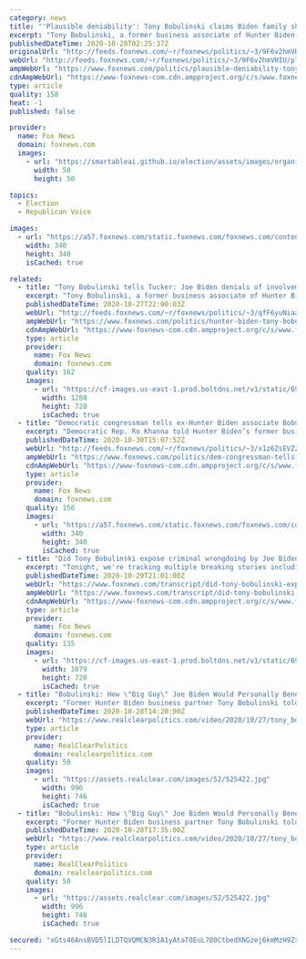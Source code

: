 ```yaml
---
category: news
title: "'Plausible deniability': Tony Bobulinski claims Biden family shrugged off concerns about risk to 2020 bid"
excerpt: "Tony Bobulinski, a former business associate of Hunter Biden, claimed in an interview Tuesday that the Biden family shrugged off concerns that Joe Biden’s alleged ties to his son's business deals could put a future presidential campaign at risk."
publishedDateTime: 2020-10-28T02:25:37Z
originalUrl: "http://feeds.foxnews.com/~r/foxnews/politics/~3/9F6v2hmVHIU/plausible-deniability-tony-bobulinski-biden-family"
webUrl: "http://feeds.foxnews.com/~r/foxnews/politics/~3/9F6v2hmVHIU/plausible-deniability-tony-bobulinski-biden-family"
ampWebUrl: "https://www.foxnews.com/politics/plausible-deniability-tony-bobulinski-biden-family.amp"
cdnAmpWebUrl: "https://www-foxnews-com.cdn.ampproject.org/c/s/www.foxnews.com/politics/plausible-deniability-tony-bobulinski-biden-family.amp"
type: article
quality: 158
heat: -1
published: false

provider:
  name: Fox News
  domain: foxnews.com
  images:
    - url: "https://smartableai.github.io/election/assets/images/organizations/foxnews.com-50x50.jpg"
      width: 50
      height: 50

topics:
  - Election
  - Republican Voice

images:
  - url: "https://a57.foxnews.com/static.foxnews.com/foxnews.com/content/uploads/2020/10/340/340/brooke-singman-headshot.jpg?ve=1&tl=1"
    width: 340
    height: 340
    isCached: true

related:
  - title: "Tony Bobulinski tells Tucker: Joe Biden denials of involvement in son's business 'a blatant lie'"
    excerpt: "Tony Bobulinski, a former business associate of Hunter Biden, will tell \"Tucker Carlson Tonight\" in an exclusive interview Tuesday evening that Joe Biden's denials of knowledge or involvement in his son's foreign dealings are \"a blatant lie.\""
    publishedDateTime: 2020-10-27T22:00:03Z
    webUrl: "http://feeds.foxnews.com/~r/foxnews/politics/~3/qfF6yuNiaas/hunter-biden-tony-bobulinski-tucker-carlson-joe-biden"
    ampWebUrl: "https://www.foxnews.com/politics/hunter-biden-tony-bobulinski-tucker-carlson-joe-biden.amp"
    cdnAmpWebUrl: "https://www-foxnews-com.cdn.ampproject.org/c/s/www.foxnews.com/politics/hunter-biden-tony-bobulinski-tucker-carlson-joe-biden.amp"
    type: article
    provider:
      name: Fox News
      domain: foxnews.com
    quality: 162
    images:
      - url: "https://cf-images.us-east-1.prod.boltdns.net/v1/static/694940094001/f296e4f1-0c2d-4e64-928c-fefce295f16f/a06107ba-74f1-4faa-8a99-80e0cc89aea4/1280x720/match/image.jpg"
        width: 1280
        height: 720
        isCached: true
  - title: "Democratic congressman tells ex-Hunter Biden associate Bobulinski he’d defend him over ‘partisan hack’ claim"
    excerpt: "Democratic Rep. Ro Khanna told Hunter Biden’s former business associate Tony Bobulinski in a new message that he would defend him against claims that he is a “partisan hack” in the wake of his claims about the Biden family's business ventures, according to an email obtained by Fox News."
    publishedDateTime: 2020-10-30T15:07:52Z
    webUrl: "http://feeds.foxnews.com/~r/foxnews/politics/~3/x1z6ZsEVZZM/dem-congressman-tells-ex-hunter-biden-associate-bobulinski-in-message-hed-defend-him-over-partisan-hack-cla"
    ampWebUrl: "https://www.foxnews.com/politics/dem-congressman-tells-ex-hunter-biden-associate-bobulinski-in-message-hed-defend-him-over-partisan-hack-cla.amp"
    cdnAmpWebUrl: "https://www-foxnews-com.cdn.ampproject.org/c/s/www.foxnews.com/politics/dem-congressman-tells-ex-hunter-biden-associate-bobulinski-in-message-hed-defend-him-over-partisan-hack-cla.amp"
    type: article
    provider:
      name: Fox News
      domain: foxnews.com
    quality: 156
    images:
      - url: "https://a57.foxnews.com/static.foxnews.com/foxnews.com/content/uploads/2018/09/340/340/john-roberts.png?ve=1&tl=1"
        width: 340
        height: 340
        isCached: true
  - title: "Did Tony Bobulinski expose criminal wrongdoing by Joe Biden?"
    excerpt: "Tonight, we're tracking multiple breaking stories including the interview you just saw with the Biden whistle-blower, Tony Bobulinski. We'll unpack his serious corruption allegations against the Bidens."
    publishedDateTime: 2020-10-29T21:01:00Z
    webUrl: "https://www.foxnews.com/transcript/did-tony-bobulinski-expose-criminal-wrongdoing-by-joe-biden"
    ampWebUrl: "https://www.foxnews.com/transcript/did-tony-bobulinski-expose-criminal-wrongdoing-by-joe-biden.amp"
    cdnAmpWebUrl: "https://www-foxnews-com.cdn.ampproject.org/c/s/www.foxnews.com/transcript/did-tony-bobulinski-expose-criminal-wrongdoing-by-joe-biden.amp"
    type: article
    provider:
      name: Fox News
      domain: foxnews.com
    quality: 135
    images:
      - url: "https://cf-images.us-east-1.prod.boltdns.net/v1/static/694940094001/9309ebcd-8a18-499c-9c6e-52d71184988a/206390f8-a7d5-4ed2-9b53-17fa7e151445/1280x720/match/image.jpg"
        width: 1079
        height: 720
        isCached: true
  - title: "Bobulinski: How \"Big Guy\" Joe Biden Would Personally Benefit From A Stake In A Chinese Business Deal"
    excerpt: "Former Hunter Biden business partner Tony Bobulinski told Tucker Carlson he is \"1000%\" certain that \"Big Guy\" stands for Joe Biden in leaked documents. TONY BOBULINSKI, FMR. HUNTER BIDEN BUSINESS PARTNER: I want to simplify this for the American people as much as I can."
    publishedDateTime: 2020-10-28T14:20:00Z
    webUrl: "https://www.realclearpolitics.com/video/2020/10/27/tony_bobulinski_how_joe_biden_would_personally_benefit_from_a_stake_in_a_chinese_business_deal.html"
    type: article
    provider:
      name: RealClearPolitics
      domain: realclearpolitics.com
    quality: 50
    images:
      - url: "https://assets.realclear.com/images/52/525422.jpg"
        width: 996
        height: 746
        isCached: true
  - title: "Bobulinski: How \"Big Guy\" Joe Biden Would Personally Benefit From A Stake In A Chinese Business Deal"
    excerpt: "Former Hunter Biden business partner Tony Bobulinski told Tucker Carlson he is \"1000%\" certain that \"Big Guy\" stands for Joe Biden in leaked documents. TONY BOBULINSKI, FMR. HUNTER BIDEN BUSINESS PARTNER: I want to simplify this for the American people as much as I can."
    publishedDateTime: 2020-10-28T17:35:00Z
    webUrl: "https://www.realclearpolitics.com/video/2020/10/27/tony_bobulinski_how_joe_biden_would_personally_benefit_from_a_stake_in_a_chinese_business_deal.html#!"
    type: article
    provider:
      name: RealClearPolitics
      domain: realclearpolitics.com
    quality: 50
    images:
      - url: "https://assets.realclear.com/images/52/525422.jpg"
        width: 996
        height: 746
        isCached: true

secured: "xGts46AnsBVD5lILDTQVQMCN3R1A1yAtaT0EuL780CtbedXNGzej6kmMzH9ZxJJqExoUi+5GbLzH7ZLFJB06KEIDzwfFFe2UvmZM+fp8vP+E9a9V0E7aSrZvd5PlAtuZ5b8HUBnWboiCR8a416ynTQQ4lux/wvzClEFeY06ccCpl+DSNDHyxT68ajqBZQhYVFgb3EUIfOAun/hgok1yh4BSd0cSrwRWhXaf/YmwgpAqPry+ju/6QfXP5yLlb/y+q+cCHbsZyux75EJiMLhz1K9NKItybqnlIcCFebMSl527YK/L2qvm6y7BKOnazWL6nlCrXUUM3Vhme1wZAyMVX6x4KPZ1qxzBaxcCwceaSxE0=;iyK3z0LOOAT8vwZIvBCOSQ=="
---
```


